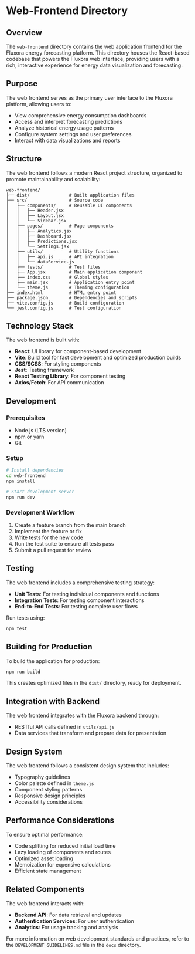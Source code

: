 # Web-Frontend Directory

## Overview

The `web-frontend` directory contains the web application frontend for the Fluxora energy forecasting platform. This directory houses the React-based codebase that powers the Fluxora web interface, providing users with a rich, interactive experience for energy data visualization and forecasting.

## Purpose

The web frontend serves as the primary user interface to the Fluxora platform, allowing users to:

- View comprehensive energy consumption dashboards
- Access and interpret forecasting predictions
- Analyze historical energy usage patterns
- Configure system settings and user preferences
- Interact with data visualizations and reports

## Structure

The web frontend follows a modern React project structure, organized to promote maintainability and scalability:

```
web-frontend/
├── dist/               # Built application files
├── src/                # Source code
│   ├── components/     # Reusable UI components
│   │   ├── Header.jsx
│   │   ├── Layout.jsx
│   │   └── Sidebar.jsx
│   ├── pages/          # Page components
│   │   ├── Analytics.jsx
│   │   ├── Dashboard.jsx
│   │   ├── Predictions.jsx
│   │   └── Settings.jsx
│   ├── utils/          # Utility functions
│   │   ├── api.js      # API integration
│   │   └── dataService.js
│   ├── tests/          # Test files
│   ├── App.jsx         # Main application component
│   ├── index.css       # Global styles
│   ├── main.jsx        # Application entry point
│   └── theme.js        # Theming configuration
├── index.html          # HTML entry point
├── package.json        # Dependencies and scripts
├── vite.config.js      # Build configuration
└── jest.config.js      # Test configuration
```

## Technology Stack

The web frontend is built with:

- **React**: UI library for component-based development
- **Vite**: Build tool for fast development and optimized production builds
- **CSS/SCSS**: For styling components
- **Jest**: Testing framework
- **React Testing Library**: For component testing
- **Axios/Fetch**: For API communication

## Development

### Prerequisites

- Node.js (LTS version)
- npm or yarn
- Git

### Setup

```bash
# Install dependencies
cd web-frontend
npm install

# Start development server
npm run dev
```

### Development Workflow

1. Create a feature branch from the main branch
2. Implement the feature or fix
3. Write tests for the new code
4. Run the test suite to ensure all tests pass
5. Submit a pull request for review

## Testing

The web frontend includes a comprehensive testing strategy:

- **Unit Tests**: For testing individual components and functions
- **Integration Tests**: For testing component interactions
- **End-to-End Tests**: For testing complete user flows

Run tests using:

```bash
npm test
```

## Building for Production

To build the application for production:

```bash
npm run build
```

This creates optimized files in the `dist/` directory, ready for deployment.

## Integration with Backend

The web frontend integrates with the Fluxora backend through:

- RESTful API calls defined in `utils/api.js`
- Data services that transform and prepare data for presentation

## Design System

The web frontend follows a consistent design system that includes:

- Typography guidelines
- Color palette defined in `theme.js`
- Component styling patterns
- Responsive design principles
- Accessibility considerations

## Performance Considerations

To ensure optimal performance:

- Code splitting for reduced initial load time
- Lazy loading of components and routes
- Optimized asset loading
- Memoization for expensive calculations
- Efficient state management

## Related Components

The web frontend interacts with:

- **Backend API**: For data retrieval and updates
- **Authentication Services**: For user authentication
- **Analytics**: For usage tracking and analysis

For more information on web development standards and practices, refer to the `DEVELOPMENT_GUIDELINES.md` file in the `docs` directory.
